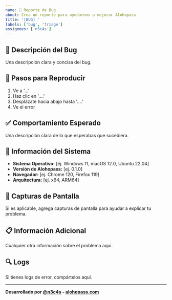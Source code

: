 ```yaml
---
name: 🐛 Reporte de Bug
about: Crea un reporte para ayudarnos a mejorar Alohopass
title: '[BUG] '
labels: ['bug', 'triage']
assignees: ['n3c4s']
---
```


## 🐛 Descripción del Bug
Una descripción clara y concisa del bug.

## 🔄 Pasos para Reproducir
1. Ve a '...'
2. Haz clic en '....'
3. Desplázate hacia abajo hasta '....'
4. Ve el error

## ✅ Comportamiento Esperado
Una descripción clara de lo que esperabas que sucediera.

## 📱 Información del Sistema
- **Sistema Operativo:** [ej. Windows 11, macOS 12.0, Ubuntu 22.04]
- **Versión de Alohopass:** [ej. 0.1.0]
- **Navegador:** [ej. Chrome 120, Firefox 119]
- **Arquitectura:** [ej. x64, ARM64]

## 📸 Capturas de Pantalla
Si es aplicable, agrega capturas de pantalla para ayudar a explicar tu problema.

## 📋 Información Adicional
Cualquier otra información sobre el problema aquí.

## 🔍 Logs
Si tienes logs de error, compártelos aquí.

---

**Desarrollado por [@n3c4s](https://github.com/n3c4s) - [alohopass.com](https://alohopass.com)** 